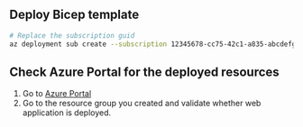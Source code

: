 ## Deploy Bicep template

```bash
# Replace the subscription guid
az deployment sub create --subscription 12345678-cc75-42c1-a835-abcdefghijkl --location eastus --template-file Lab-06/Solutions/Exercise1.bicep
```

## Check Azure Portal for the deployed resources

1. Go to [Azure Portal](https://portal.azure.com)
2. Go to the resource group you created and validate whether web application is deployed.